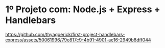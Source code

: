 # 1º Projeto com: Node.js + Express + Handlebars

https://github.com/thyagoerick/first-project-handlebars-express/assets/50061996/79e817c9-4b91-4901-ae16-2949b8dff044

